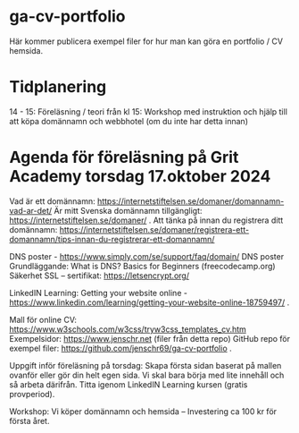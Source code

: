 # ga-cv-portfolio
Här kommer publicera exempel filer for hur man kan göra en portfolio / CV hemsida.

# Tidplanering
14 - 15: Föreläsning / teori
från kl 15: Workshop med instruktion och hjälp till att köpa domännamn och webbhotel (om du inte har detta innan)

# Agenda för föreläsning på Grit Academy torsdag 17.oktober 2024

Vad är ett domännamn: https://internetstiftelsen.se/domaner/domannamn-vad-ar-det/ 
Är mitt Svenska domännamn tillgängligt: https://internetstiftelsen.se/domaner/ .
Att tänka på innan du registrera ditt domännamn: https://internetstiftelsen.se/domaner/registrera-ett-domannamn/tips-innan-du-registrerar-ett-domannamn/ 

DNS poster - https://www.simply.com/se/support/faq/domain/
DNS poster Grundläggande:  What is DNS? Basics for Beginners (freecodecamp.org)
Säkerhet SSL – sertifikat: https://letsencrypt.org/ 

LinkedIN Learning: Getting your website online - https://www.linkedin.com/learning/getting-your-website-online-18759497/ . 

Mall för online CV: https://www.w3schools.com/w3css/tryw3css_templates_cv.htm 
Exempelsidor: https://www.jenschr.net (filer från detta repo)
GitHub repo för exempel filer: https://github.com/jenschr69/ga-cv-portfolio .

Uppgift inför föreläsning på torsdag: Skapa första sidan baserat på mallen ovanför eller gör din helt egen sida. Vi skal bara börja med lite innehåll och så arbeta därifrån.
Titta igenom LinkedIN Learning kursen (gratis provperiod).

Workshop: Vi köper domännamn och hemsida – Investering ca 100 kr för första året.

